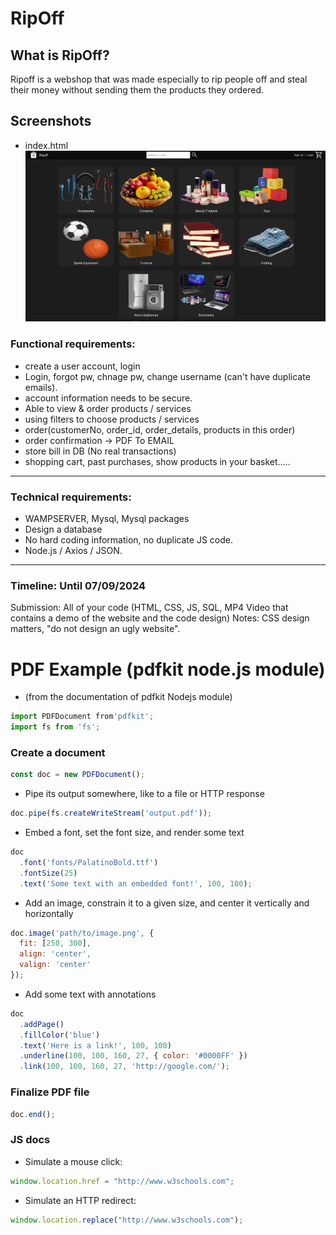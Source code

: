 # RipOff

## What is RipOff?

Ripoff is a webshop that was made especially to rip people off and steal their money without sending them the products they ordered.

## Screenshots
- index.html
![Index.html](Screenshots/index.png)

### Functional requirements:
- create a user account, login
- Login, forgot pw, chnage pw, change username (can't have duplicate emails).
- account information needs to be secure.
- Able to view & order products / services
- using filters to choose products / services
- order(customerNo, order_id, order_details, products in this order)
- order confirmation -> PDF To EMAIL
- store bill in DB (No real transactions)
- shopping cart, past purchases, show products in your basket.....
-----------
### Technical requirements:
- WAMPSERVER, Mysql, Mysql packages
- Design a database
- No hard coding information, no duplicate JS code.
- Node.js / Axios / JSON.
----------
### Timeline: Until 07/09/2024
Submission: All of your code (HTML, CSS, JS, SQL, MP4 Video that contains a demo of the website and the code design)
Notes: CSS design matters, "do not design an ugly website".

# PDF Example (pdfkit node.js module)
- (from the documentation of pdfkit Nodejs module)
```js
import PDFDocument from'pdfkit';
import fs from 'fs';
```
### Create a document
```js
const doc = new PDFDocument();
```
- Pipe its output somewhere, like to a file or HTTP response
```js
doc.pipe(fs.createWriteStream('output.pdf'));
```
- Embed a font, set the font size, and render some text
```js
doc
  .font('fonts/PalatinoBold.ttf')
  .fontSize(25)
  .text('Some text with an embedded font!', 100, 100);
```
- Add an image, constrain it to a given size, and center it vertically and horizontally
```js
doc.image('path/to/image.png', {
  fit: [250, 300],
  align: 'center',
  valign: 'center'
});
```
- Add some text with annotations
```js
doc
  .addPage()
  .fillColor('blue')
  .text('Here is a link!', 100, 100)
  .underline(100, 100, 160, 27, { color: '#0000FF' })
  .link(100, 100, 160, 27, 'http://google.com/');
```
### Finalize PDF file
```js
doc.end();
```

### JS docs
- Simulate a mouse click:
```js
window.location.href = "http://www.w3schools.com";
```
- Simulate an HTTP redirect:
```js
window.location.replace("http://www.w3schools.com");
```

<!-- 
  -- Reverse sort order in Products.html page
  -- red noti text
  -- Top sales in index
  -- 5 categories per row in home page
  -- add product price to product.html
  -- Create PDF File.
  -- add Dowmload PDF button
  -- Send Email
 -->